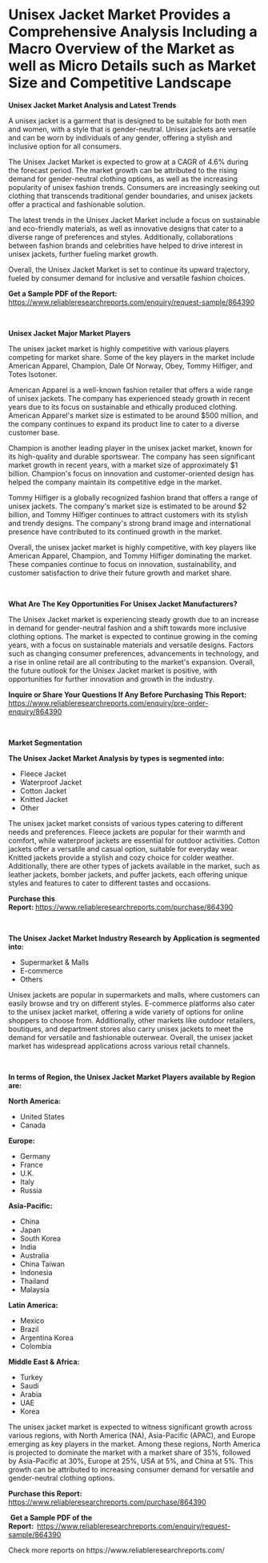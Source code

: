 <p><h1>Unisex Jacket Market Provides a Comprehensive Analysis Including a Macro Overview of the Market as well as Micro Details such as Market Size and Competitive Landscape</h1></p><p><strong>Unisex Jacket Market Analysis and Latest Trends</strong></p>
<p><p>A unisex jacket is a garment that is designed to be suitable for both men and women, with a style that is gender-neutral. Unisex jackets are versatile and can be worn by individuals of any gender, offering a stylish and inclusive option for all consumers.</p><p>The Unisex Jacket Market is expected to grow at a CAGR of 4.6% during the forecast period. The market growth can be attributed to the rising demand for gender-neutral clothing options, as well as the increasing popularity of unisex fashion trends. Consumers are increasingly seeking out clothing that transcends traditional gender boundaries, and unisex jackets offer a practical and fashionable solution.</p><p>The latest trends in the Unisex Jacket Market include a focus on sustainable and eco-friendly materials, as well as innovative designs that cater to a diverse range of preferences and styles. Additionally, collaborations between fashion brands and celebrities have helped to drive interest in unisex jackets, further fueling market growth.</p><p>Overall, the Unisex Jacket Market is set to continue its upward trajectory, fueled by consumer demand for inclusive and versatile fashion choices.</p></p>
<p><strong>Get a Sample PDF of the Report:&nbsp;</strong> <a href="https://www.reliableresearchreports.com/enquiry/request-sample/864390">https://www.reliableresearchreports.com/enquiry/request-sample/864390</a></p>
<p>&nbsp;</p>
<p><strong>Unisex Jacket Major Market Players</strong></p>
<p><p>The unisex jacket market is highly competitive with various players competing for market share. Some of the key players in the market include American Apparel, Champion, Dale Of Norway, Obey, Tommy Hilfiger, and Totes Isotoner.</p><p>American Apparel is a well-known fashion retailer that offers a wide range of unisex jackets. The company has experienced steady growth in recent years due to its focus on sustainable and ethically produced clothing. American Apparel's market size is estimated to be around $500 million, and the company continues to expand its product line to cater to a diverse customer base.</p><p>Champion is another leading player in the unisex jacket market, known for its high-quality and durable sportswear. The company has seen significant market growth in recent years, with a market size of approximately $1 billion. Champion's focus on innovation and customer-oriented design has helped the company maintain its competitive edge in the market.</p><p>Tommy Hilfiger is a globally recognized fashion brand that offers a range of unisex jackets. The company's market size is estimated to be around $2 billion, and Tommy Hilfiger continues to attract customers with its stylish and trendy designs. The company's strong brand image and international presence have contributed to its continued growth in the market.</p><p>Overall, the unisex jacket market is highly competitive, with key players like American Apparel, Champion, and Tommy Hilfiger dominating the market. These companies continue to focus on innovation, sustainability, and customer satisfaction to drive their future growth and market share.</p></p>
<p>&nbsp;</p>
<p><strong>What Are The Key Opportunities For Unisex Jacket Manufacturers?</strong></p>
<p><p>The Unisex Jacket market is experiencing steady growth due to an increase in demand for gender-neutral fashion and a shift towards more inclusive clothing options. The market is expected to continue growing in the coming years, with a focus on sustainable materials and versatile designs. Factors such as changing consumer preferences, advancements in technology, and a rise in online retail are all contributing to the market's expansion. Overall, the future outlook for the Unisex Jacket market is positive, with opportunities for further innovation and growth in the industry.</p></p>
<p><strong>Inquire or Share Your Questions If Any Before Purchasing This Report:</strong> <a href="https://www.reliableresearchreports.com/enquiry/pre-order-enquiry/864390">https://www.reliableresearchreports.com/enquiry/pre-order-enquiry/864390</a></p>
<p>&nbsp;</p>
<p><strong>Market Segmentation</strong></p>
<p><strong>The Unisex Jacket Market Analysis by types is segmented into:</strong></p>
<p><ul><li>Fleece Jacket</li><li>Waterproof Jacket</li><li>Cotton Jacket</li><li>Knitted Jacket</li><li>Other</li></ul></p>
<p><p>The unisex jacket market consists of various types catering to different needs and preferences. Fleece jackets are popular for their warmth and comfort, while waterproof jackets are essential for outdoor activities. Cotton jackets offer a versatile and casual option, suitable for everyday wear. Knitted jackets provide a stylish and cozy choice for colder weather. Additionally, there are other types of jackets available in the market, such as leather jackets, bomber jackets, and puffer jackets, each offering unique styles and features to cater to different tastes and occasions.</p></p>
<p><strong>Purchase this Report:&nbsp;</strong><a href="https://www.reliableresearchreports.com/purchase/864390">https://www.reliableresearchreports.com/purchase/864390</a></p>
<p>&nbsp;</p>
<p><strong>The Unisex Jacket Market Industry Research by Application is segmented into:</strong></p>
<p><ul><li>Supermarket & Malls</li><li>E-commerce</li><li>Others</li></ul></p>
<p><p>Unisex jackets are popular in supermarkets and malls, where customers can easily browse and try on different styles. E-commerce platforms also cater to the unisex jacket market, offering a wide variety of options for online shoppers to choose from. Additionally, other markets like outdoor retailers, boutiques, and department stores also carry unisex jackets to meet the demand for versatile and fashionable outerwear. Overall, the unisex jacket market has widespread applications across various retail channels.</p></p>
<p>&nbsp;</p>
<p><strong>In terms of Region, the Unisex Jacket Market Players available by Region are:</strong></p>
<p>
    <p> <strong> North America: </strong>
        <ul>
            <li>United States</li>
            <li>Canada</li>
        </ul>
        </p> 
    <p> <strong> Europe: </strong>
        <ul>
            <li>Germany</li>
            <li>France</li>
            <li>U.K.</li>
            <li>Italy</li>
            <li>Russia</li>
        </ul>
        </p> 
    <p> <strong> Asia-Pacific: </strong>
        <ul>
            <li>China</li>
            <li>Japan</li>
            <li>South Korea</li>
            <li>India</li>
            <li>Australia</li>
            <li>China Taiwan</li>
            <li>Indonesia</li>
            <li>Thailand</li>
            <li>Malaysia</li>
        </ul>
        </p> 
    <p> <strong> Latin America: </strong>
        <ul>
            <li>Mexico</li>
            <li>Brazil</li>
            <li>Argentina Korea</li>
            <li>Colombia</li>
        </ul>
        </p> 
    <p> <strong> Middle East & Africa: </strong>
        <ul>
            <li>Turkey</li>
            <li>Saudi</li>
            <li>Arabia</li>
            <li>UAE</li>
            <li>Korea</li>
        </ul>
    </p>
    </p>
<p><p>The unisex jacket market is expected to witness significant growth across various regions, with North America (NA), Asia-Pacific (APAC), and Europe emerging as key players in the market. Among these regions, North America is projected to dominate the market with a market share of 35%, followed by Asia-Pacific at 30%, Europe at 25%, USA at 5%, and China at 5%. This growth can be attributed to increasing consumer demand for versatile and gender-neutral clothing options.</p></p>
<p><strong>Purchase this Report: </strong><a href="https://www.reliableresearchreports.com/purchase/864390">https://www.reliableresearchreports.com/purchase/864390</a></p>
<p>&nbsp;<strong>Get a Sample PDF of the Report:&nbsp;&nbsp;</strong><a href="https://www.reliableresearchreports.com/enquiry/request-sample/864390">https://www.reliableresearchreports.com/enquiry/request-sample/864390</a></p>
<p><strong></strong></p>
<p>Check more reports on https://www.reliableresearchreports.com/</p>